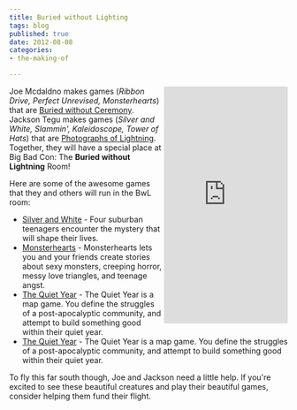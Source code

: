 ```yaml
---
title: Buried without Lighting
tags: blog
published: true
date: 2012-08-08
categories:
- the-making-of

---
```

<iframe src="https://www.indiegogo.com/project/198936/widget" frameborder="0" scrolling="no" align="right" width="224px" height="429px"></iframe>

Joe Mcdaldno makes games (_Ribbon Drive, Perfect Unrevised, Monsterhearts_) that are [Buried without Ceremony](http://buriedwithoutceremony.com/). Jackson Tegu makes games (_Silver and White, Slammin', Kaleidoscope, Tower of Hats_) that are [Photographs of Lightning](http://www.photographsoflightning.com/). Together, they will have a special place at Big Bad Con: The **Buried without Lightning** Room!

Here are some of the awesome games that they and others will run in the BwL room:

* [Silver and White](http://www.bigbadcon.com/events/silver-and-white/ "Silver and White") - Four suburban teenagers encounter the mystery that will shape their lives.
* [Monsterhearts](http://www.bigbadcon.com/events/monsterhearts/ "Monsterhearts") - Monsterhearts lets you and your friends create stories about sexy monsters, creeping horror, messy love triangles, and teenage angst.
* [The Quiet Year](http://www.bigbadcon.com/events/the-quiet-year-01/ "The Quiet Year") - The Quiet Year is a map game. You define the struggles of a post-apocalyptic community, and attempt to build something good within their quiet year.
* [The Quiet Year](http://www.bigbadcon.com/events/the-quiet-year-02/ "The Quiet Year") - The Quiet Year is a map game. You define the struggles of a post-apocalyptic community, and attempt to build something good within their quiet year.

To fly this far south though, Joe and Jackson need a little help. If you're excited to see these beautiful creatures and play their beautiful games, consider helping them fund their flight.